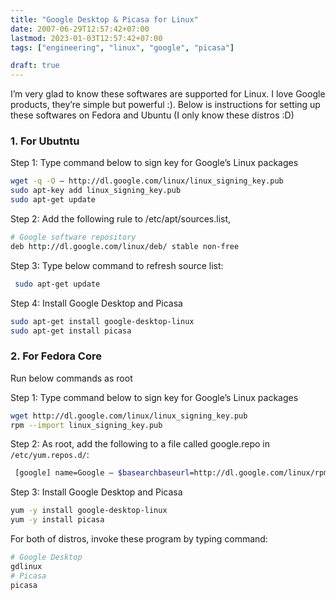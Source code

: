 ```yaml
---
title: "Google Desktop & Picasa for Linux"
date: 2007-06-29T12:57:42+07:00
lastmod: 2023-01-03T12:57:42+07:00
tags: ["engineering", "linux", "google", "picasa"]

draft: true
---
```



I’m very glad to know these softwares are supported for Linux. I love Google products, they’re simple but powerful :).
Below is instructions for setting up these softwares on Fedora and Ubuntu (I only know these distros :D)


<!--more-->

### 1. For Ubutntu

Step 1: Type command below to sign key for Google’s Linux packages

```sh
wget -q -O – http://dl.google.com/linux/linux_signing_key.pub
sudo apt-key add linux_signing_key.pub
sudo apt-get update
```

Step 2: Add the following rule to /etc/apt/sources.list,

```sh
# Google software repository
deb http://dl.google.com/linux/deb/ stable non-free
```

Step 3: Type below command to refresh source list:

```sh
 sudo apt-get update
```

Step 4: Install Google Desktop and Picasa
```sh
sudo apt-get install google-desktop-linux
sudo apt-get install picasa
```

### 2. For Fedora Core

Run below commands as root

Step 1: Type command below to sign key for Google’s Linux packages

```sh
wget http://dl.google.com/linux/linux_signing_key.pub
rpm --import linux_signing_key.pub
```

Step 2: As root, add the following to a file called google.repo in `/etc/yum.repos.d/`:
```sh
 [google] name=Google – $basearchbaseurl=http://dl.google.com/linux/rpm/stable/$basearchenabled=1gpgcheck=1
```

Step 3: Install Google Desktop and Picasa
```sh
yum -y install google-desktop-linux
yum -y install picasa
```

For both of distros, invoke these program by typing command:

```sh
# Google Desktop
gdlinux
# Picasa
picasa
```
